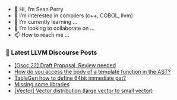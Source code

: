 - 👋 Hi, I’m Sean Perry
- 👀 I’m interested in compilers (c++, COBOL, llvm)
- 🌱 I’m currently learning ...
- 💞️ I’m looking to collaborate on ...
- 📫 How to reach me ...

<!---
s66perry/s66perry is a ✨ special ✨ repository because its `README.md` (this file) appears on your GitHub profile.
You can click the Preview link to take a look at your changes.
--->
### 📕 Latest LLVM Discourse Posts

<!-- DISCOURSE-LLVM:START -->
- [[Gsoc 22] Draft Proposal, Review needed](https://discourse.llvm.org/t/gsoc-22-draft-proposal-review-needed/61599?page=2#post_21)
- [How do you access the body of a template function in the AST?](https://discourse.llvm.org/t/how-do-you-access-the-body-of-a-template-function-in-the-ast/61829#post_1)
- [TableGen how to define 64bit immediate pat?](https://discourse.llvm.org/t/tablegen-how-to-define-64bit-immediate-pat/61815#post_2)
- [Missing some libraries](https://discourse.llvm.org/t/missing-some-libraries/61823#post_4)
- [[Vector] Vector distribution &lpar;large vector to small vector&rpar;](https://discourse.llvm.org/t/vector-vector-distribution-large-vector-to-small-vector/1983?page=2#post_31)
<!-- DISCOURSE-LLVM:END -->
